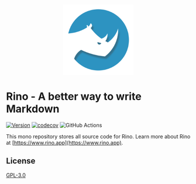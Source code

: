 <div align="center"><a href="https://rino.app"><img src="https://raw.githubusercontent.com/ocavue/rino/d97fbe26dc79764802e68b045e3a6648faa35228/assets/share/img/icons/android-chrome-512x512.png" alt="Logo" height="192" width="192"></a></div>

# Rino - A better way to write Markdown

[![Version](https://img.shields.io/npm/v/@rino.app/web?label=version)](https://github.com/ocavue/rino/blob/master/packages/web/CHANGELOG.md)
[![codecov](https://codecov.io/gh/ocavue/rino/branch/master/graph/badge.svg)](https://codecov.io/gh/ocavue/rino)
![GitHub Actions](https://github.com/ocavue/rino/workflows/GitHub%20Actions/badge.svg)


This mono repository stores all source code for Rino. Learn more about Rino at [https://www.rino.app](https://www.rino.app).

## License

[GPL-3.0](https://github.com/ocavue/rino/blob/master/LICENSE)
